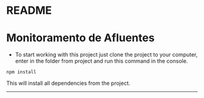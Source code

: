 # README #

Monitoramento de Afluentes
===================
* To start working with this project just clone the project to your computer, enter in the folder from project and run this command in the console.
```
npm install
```
This will install all dependencies from the project.

----------